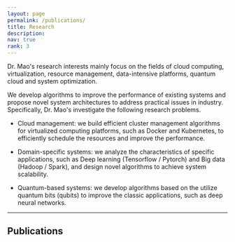 ```yaml
---
layout: page
permalink: /publications/
title: Research
description:
nav: true
rank: 3
---
```


Dr. Mao's research interests mainly focus on the fields of cloud computing, virtualization, resource management, data-intensive platforms, quantum cloud and system optimization.

We develop algorithms to improve the performance of existing systems and propose novel system architectures to address practical issues in industry. Specifically,
Dr. Mao's investigate the following research problems.

- Cloud management: we build efficient cluster management algorithms for virtualized computing platforms, such as Docker and Kubernetes, to efficiently schedule the resources and improve the performance.

- Domain-specific systems: we analyze the characteristics of specific applications, such as Deep learning (Tensorflow / Pytorch) and Big data (Hadoop / Spark), and design novel algorithms to achieve system scalability.

- Quantum-based systems: we develop algorithms based on the utilize quantum bits (qubits) to improve  the classic applications, such as deep neural networks.

----

## Publications

<div class="bibbase_style">
<script src="https://bibbase.org/show?bib=https%3A%2F%2Fraw.githubusercontent.com%2Fyingmao%2Fmypapers%2Fmain%2Fpapers.bib&commas=true&jsonp=1"></script>
</div>




<!-- <div class="publications">

 {% for y in page.years %}
  <h2 class="year">{{y}}</h2>
  {% bibliography -f papers -q @*[year={{y}}]* %}
{% endfor %}


</div> -->
